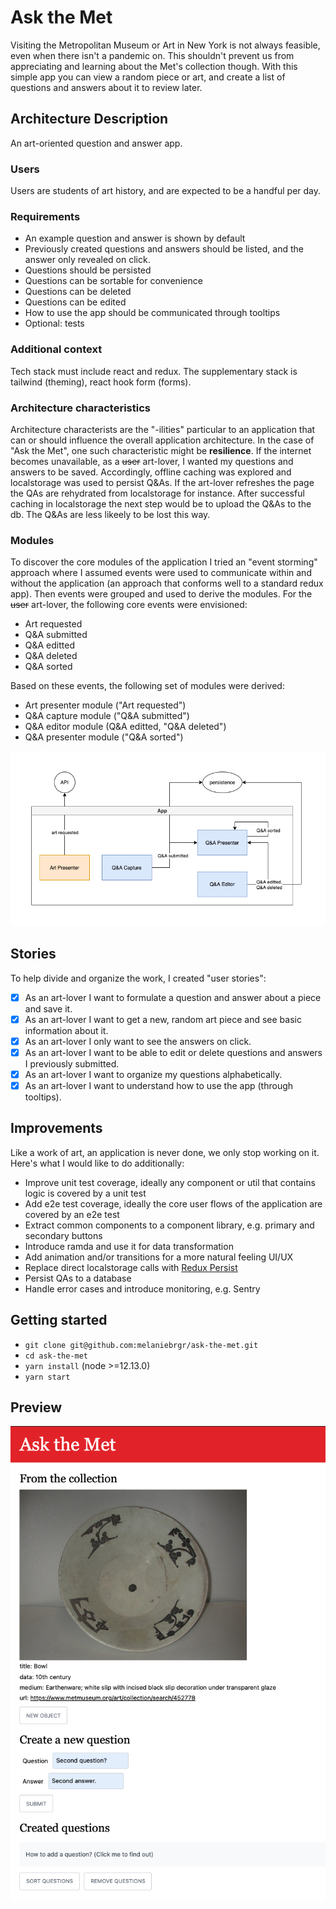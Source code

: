 # Ask the Met

Visiting the Metropolitan Museum or Art in New York is not always feasible, even when there isn't a pandemic on. This shouldn't prevent us from appreciating and learning about the Met's collection though. With this simple app you can view a random piece or art, and create a list of questions and answers about it to review later.

## Architecture Description

An art-oriented question and answer app.

### Users

Users are students of art history, and are expected to be a handful per day.

### Requirements

- An example question and answer is shown by default
- Previously created questions and answers should be listed, and the answer only revealed on click.
- Questions should be persisted
- Questions can be sortable for convenience
- Questions can be deleted
- Questions can be edited
- How to use the app should be communicated through tooltips
- Optional: tests

### Additional context

Tech stack must include react and redux. The supplementary stack is tailwind (theming), react hook form (forms).

### Architecture characteristics

Architecture characterists are the "-ilities" particular to an application that can or should influence the overall application architecture. In the case of "Ask the Met", one such characteristic might be **resilience**. If the internet becomes unavailable, as a ~~user~~ art-lover, I wanted my questions and answers to be saved. Accordingly, offline caching was explored and localstorage was used to persist Q&As. If the art-lover refreshes the page the QAs are rehydrated from localstorage for instance. After successful caching in localstorage the next step would be to upload the Q&As to the db. The Q&As are less likeely to be lost this way.

### Modules

To discover the core modules of the application I tried an "event storming" approach where I assumed events were used to communicate within and without the application (an approach that conforms well to a standard redux app). Then events were grouped and used to derive the modules. For the ~~user~~ art-lover, the following core events were envisioned:

- Art requested
- Q&A submitted
- Q&A editted
- Q&A deleted
- Q&A sorted

Based on these events, the following set of modules were derived:

- Art presenter module ("Art requested")
- Q&A capture module ("Q&A submitted")
- Q&A editor module (Q&A editted, "Q&A deleted")
- Q&A presenter module ("Q&A sorted")

![modules](./assets/modules.png)

## Stories

To help divide and organize the work, I created "user stories":

- [x] As an art-lover I want to formulate a question and answer about a piece and save it.
- [x] As an art-lover I want to get a new, random art piece and see basic information about it.
- [x] As an art-lover I only want to see the answers on click.
- [x] As an art-lover I want to be able to edit or delete questions and answers I previously submitted.
- [x] As an art-lover I want to organize my questions alphabetically.
- [x] As an art-lover I want to understand how to use the app (through tooltips).

## Improvements

Like a work of art, an application is never done, we only stop working on it. Here's what I would like to do additionally:

- Improve unit test coverage, ideally any component or util that contains logic is covered by a unit test
- Add e2e test coverage, ideally the core user flows of the application are covered by an e2e test
- Extract common components to a component library, e.g. primary and secondary buttons
- Introduce ramda and use it for data transformation
- Add animation and/or transitions for a more natural feeling UI/UX
- Replace direct localstorage calls with [Redux Persist](https://www.npmjs.com/package/redux-persist)
- Persist QAs to a database
- Handle error cases and introduce monitoring, e.g. Sentry

## Getting started

- `git clone git@github.com:melaniebrgr/ask-the-met.git`
- `cd ask-the-met`
- `yarn install` (node >=12.13.0)
- `yarn start`

## Preview

![preview](./assets/preview.png)